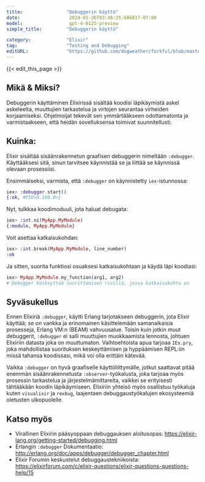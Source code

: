 ```yaml
---
title:                "Debuggerin käyttö"
date:                  2024-01-26T03:48:25.686817-07:00
model:                 gpt-4-0125-preview
simple_title:         "Debuggerin käyttö"

category:             "Elixir"
tag:                  "Testing and Debugging"
editURL:              "https://github.com/dogweather/forkful/blob/master/content/fi/elixir/using-a-debugger.md"
---
```


{{< edit_this_page >}}

## Mikä & Miksi?
Debuggerin käyttäminen Elixirissä sisältää koodisi läpikäymistä askel askeleelta, muuttujien tarkastelua ja virtojen seurantaa virheiden korjaamiseksi. Ohjelmoijat tekevät sen ymmärtääkseen odottamatonta ja varmistaakseen, että heidän sovelluksensa toimivat suunnitellusti.

## Kuinka:
Elixir sisältää sisäänrakennetun graafisen debuggerin nimeltään `:debugger`. Käyttääksesi sitä, sinun tarvitsee käynnistää se ja liittää se käynnissä olevaan prosessiisi.

Ensimmäiseksi, varmista, että `:debugger` on käynnistetty `iex`-istunnossa:
```elixir
iex> :debugger.start()
{:ok, #PID<0.108.0>}
```

Nyt, tulkkaa koodimoduuli, jota haluat debugata:
```elixir
iex> :int.ni(MyApp.MyModule)
{:module, MyApp.MyModule}
```

Voit asettaa katkaisukohdan:
```elixir
iex> :int.break(MyApp.MyModule, line_number)
:ok
```

Ja sitten, suorita funktiosi osuaksesi katkaisukohtaan ja käydä läpi koodiasi:
```elixir
iex> MyApp.MyModule.my_function(arg1, arg2)
# Debugger keskeyttää suorittamisen rivillä, jossa katkaisukohta on
```

## Syväsukellus
Ennen Elixiriä `:debugger`, käytti Erlang tarjotakseen debuggerin, jota Elixir käyttää; se on vankka ja erinomainen käsittelemään samanaikaisia prosesseja, Erlang VM:n (BEAM) vahvuusalue. Toisin kuin jotkin muut debuggerit, `:debugger` ei salli muuttujien muokkaamista lennosta, johtuen Elixiriin datasta joka on muuttumaton. Vaihtoehtoista apua tarjoaa `IEx.pry`, joka mahdollistaa suorituksen keskeyttämisen ja hyppäämisen REPL:iin missä tahansa koodissasi, mikä voi olla erittäin kätevää.

Vaikka `:debugger` on hyvä graafiselle käyttöliittymälle, jotkut saattavat pitää enemmän sisäänrakennetusta `:observer`-työkalusta, joka tarjoaa myös prosessin tarkastelua ja järjestelmämittareita, vaikkei se erityisesti tähtääkään koodin läpikäymiseen. Elixiriin yhteisö myös osallistuu työkaluja kuten `visualixir` ja `rexbug`, laajentaen debuggaustyökalujen ekosysteemiä oletusten ulkopuolelle.

## Katso myös
- Virallinen Elixirin pääsyoppaan debuggauksen aloitusopas: https://elixir-lang.org/getting-started/debugging.html
- Erlangin `:debugger` Dokumentaatio: http://erlang.org/doc/apps/debugger/debugger_chapter.html
- Elixir Forumin keskustelut debuggaustekniikoista: https://elixirforum.com/c/elixir-questions/elixir-questions-questions-help/15
